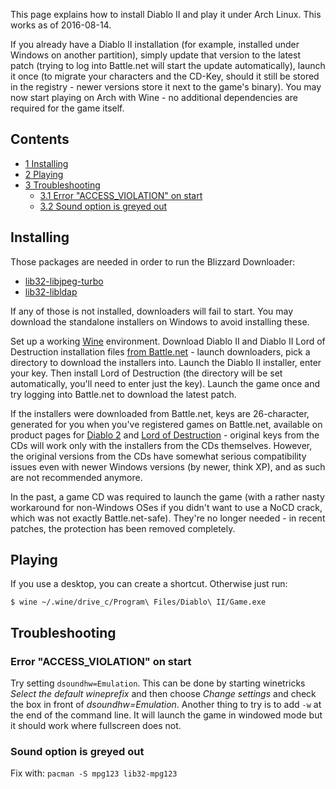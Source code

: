 This page explains how to install Diablo II and play it under Arch Linux. This works as of 2016-08-14.

If you already have a Diablo II installation (for example, installed under Windows on another partition), simply update that version to the latest patch (trying to log into Battle.net will start the update automatically), launch it once (to migrate your characters and the CD-Key, should it still be stored in the registry - newer versions store it next to the game's binary). You may now start playing on Arch with Wine - no additional dependencies are required for the game itself.

## Contents

*   [1 Installing](#Installing)
*   [2 Playing](#Playing)
*   [3 Troubleshooting](#Troubleshooting)
    *   [3.1 Error "ACCESS_VIOLATION" on start](#Error_.22ACCESS_VIOLATION.22_on_start)
    *   [3.2 Sound option is greyed out](#Sound_option_is_greyed_out)

## Installing

Those packages are needed in order to run the Blizzard Downloader:

*   [lib32-libjpeg-turbo](https://www.archlinux.org/packages/?name=lib32-libjpeg-turbo)
*   [lib32-libldap](https://www.archlinux.org/packages/?name=lib32-libldap)

If any of those is not installed, downloaders will fail to start. You may download the standalone installers on Windows to avoid installing these.

Set up a working [Wine](/index.php/Wine "Wine") environment. Download Diablo II and Diablo II Lord of Destruction installation files [from Battle.net](https://eu.battle.net/account/management/download/) - launch downloaders, pick a directory to download the installers into. Launch the Diablo II installer, enter your key. Then install Lord of Destruction (the directory will be set automatically, you'll need to enter just the key). Launch the game once and try logging into Battle.net to download the latest patch.

If the installers were downloaded from Battle.net, keys are 26-character, generated for you when you've registered games on Battle.net, available on product pages for [Diablo 2](https://eu.battle.net/account/management/classic-games.html?license=20) and [Lord of Destruction](https://eu.battle.net/account/management/classic-games.html?license=23) - original keys from the CDs will work only with the installers from the CDs themselves. However, the original versions from the CDs have somewhat serious compatibility issues even with newer Windows versions (by newer, think XP), and as such are not recommended anymore.

In the past, a game CD was required to launch the game (with a rather nasty workaround for non-Windows OSes if you didn't want to use a NoCD crack, which was not exactly Battle.net-safe). They're no longer needed - in recent patches, the protection has been removed completely.

## Playing

If you use a desktop, you can create a shortcut. Otherwise just run:

```
$ wine ~/.wine/drive_c/Program\ Files/Diablo\ II/Game.exe

```

## Troubleshooting

### Error "ACCESS_VIOLATION" on start

Try setting `dsoundhw=Emulation`. This can be done by starting winetricks *Select the default wineprefix* and then choose *Change settings* and check the box in front of *dsoundhw=Emulation*. Another thing to try is to add `-w` at the end of the command line. It will launch the game in windowed mode but it should work where fullscreen does not.

### Sound option is greyed out

Fix with: `pacman -S mpg123 lib32-mpg123`